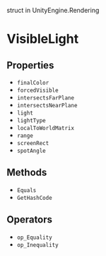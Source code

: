 struct in UnityEngine.Rendering
# VisibleLight

## Properties
- `finalColor`
- `forcedVisible`
- `intersectsFarPlane`
- `intersectsNearPlane`
- `light`
- `lightType`
- `localToWorldMatrix`
- `range`
- `screenRect`
- `spotAngle`
## Methods
- `Equals`
- `GetHashCode`
## Operators
- `op_Equality`
- `op_Inequality`
